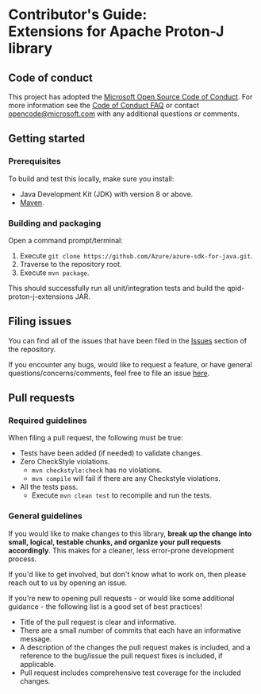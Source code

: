 # Contributor's Guide:<br>Extensions for Apache Proton-J library

## Code of conduct

This project has adopted the [Microsoft Open Source Code of Conduct](https://opensource.microsoft.com/codeofconduct/).
For more information see the [Code of Conduct FAQ](https://opensource.microsoft.com/codeofconduct/faq/) or contact
[opencode@microsoft.com](mailto:opencode@microsoft.com) with any additional questions or comments.

## Getting started

### Prerequisites

To build and test this locally, make sure you install:

- Java Development Kit (JDK) with version 8 or above.
- [Maven](https://maven.apache.org/).

### Building and packaging

Open a command prompt/terminal:
1. Execute `git clone https://github.com/Azure/azure-sdk-for-java.git`.
1. Traverse to the repository root.
1. Execute `mvn package`.

This should successfully run all unit/integration tests and build the qpid-proton-j-extensions JAR.

## Filing issues

You can find all of the issues that have been filed in the [Issues](https://github.com/Azure/proton-extensions/issues)
section of the repository.

If you encounter any bugs, would like to request a feature, or have general
questions/concerns/comments, feel free to file an issue [here](https://github.com/Azure/proton-extensions/issues/new).

## Pull requests

### Required guidelines

When filing a pull request, the following must be true:

- Tests have been added (if needed) to validate changes.
- Zero CheckStyle violations.
    - `mvn checkstyle:check` has no violations.
    - `mvn compile` will fail if there are any Checkstyle violations.
- All the tests pass.
    - Execute `mvn clean test` to recompile and run the tests.

### General guidelines

If you would like to make changes to this library, **break up the change into small, logical, testable chunks, and
organize your pull requests accordingly**. This makes for a cleaner, less error-prone development process.

If you'd like to get involved, but don't know what to work on, then please reach out to us by opening an issue.

If you're new to opening pull requests - or would like some additional guidance - the following list is a good set of
best practices!

- Title of the pull request is clear and informative.
- There are a small number of commits that each have an informative message.
- A description of the changes the pull request makes is included, and a reference to the bug/issue the pull request
  fixes is included, if applicable.
- Pull request includes comprehensive test coverage for the included changes.
